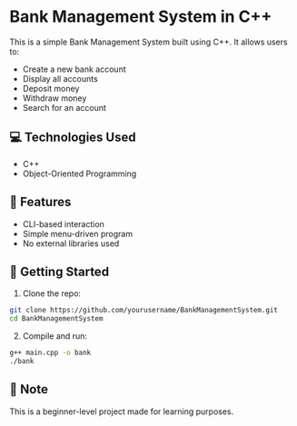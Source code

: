 # Bank Management System in C++

This is a simple Bank Management System built using C++. It allows users to:

- Create a new bank account
- Display all accounts
- Deposit money
- Withdraw money
- Search for an account

## 💻 Technologies Used
- C++
- Object-Oriented Programming

## 📂 Features
- CLI-based interaction
- Simple menu-driven program
- No external libraries used

## 🚀 Getting Started
1. Clone the repo:
```bash
git clone https://github.com/yourusername/BankManagementSystem.git
cd BankManagementSystem
```

2. Compile and run:
```bash
g++ main.cpp -o bank
./bank
```

## 📌 Note
This is a beginner-level project made for learning purposes.
